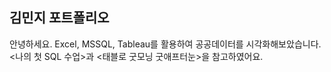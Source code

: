 김민지 포트폴리오
---------------------------------------------------------
안녕하세요. Excel, MSSQL, Tableau를 활용하여 공공데이터를 시각화해보았습니다. <나의 첫 SQL 수업>과 <태블로 굿모닝 굿애프터눈>을 참고하였어요.



